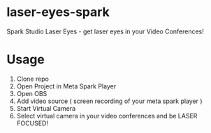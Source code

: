 # laser-eyes-spark
Spark Studio Laser Eyes - get laser eyes in your Video Conferences!

# Usage

1. Clone repo
2. Open Project in Meta Spark Player
3. Open OBS
4. Add video source ( screen recording of your meta spark player )
5. Start Virtual Camera
6. Select virtual camera in your video conferences and be LASER FOCUSED!

